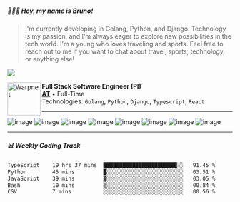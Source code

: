 ##### 👨🏽‍💻 Hey, my name is <strong>Bruno!</strong>

> I'm currently developing in Golang, Python, and Django. Technology is my passion, and I'm always eager to explore new possibilities in the tech world. I'm a young who loves traveling and sports. Feel free to reach out to me if you want to chat about travel, sports, technology, or anything else!


<a href="https://www.linkedin.com/in/brunoarrudadev" alt="LinkedIn"><img src="https://img.shields.io/static/v1?label=LinkedIn&message=@brunoarrudadev&color=0077B5&style=for-the-badge&logo=linkedin&logoColor=white"></a>

[<img align="left" height="74px" width="74px" alt="Warpnet" src="https://media.licdn.com/dms/image/C4D0BAQENS0fXRnU0OQ/company-logo_200_200/0/1679929005693/group_at_logo?e=2147483647&v=beta&t=1-8ZOaTY1TqbIarGByn3xQ6YRDCYl_oP8P5M0FbXpHc"/>](https://www.atgroup.com.br/)

**Full Stack Software Engineer (Pl)** \
[**AT**](https://www.atgroup.com.br/) • Full-Time \
Technologies: `Golang`, `Python`, `Django`, `Typescript`, `React`

<hr>

![image](https://img.shields.io/badge/Go-00ADD8?style=for-the-badge&logo=go&logoColor=white)
![image](https://img.shields.io/badge/Django-092E20?style=for-the-badge&logo=django&logoColor=white)
![image](https://img.shields.io/badge/Python-14354C?style=for-the-badge&logo=python&logoColor=white)
![image](https://img.shields.io/badge/TypeScript-007ACC?style=for-the-badge&logo=typescript&logoColor=white)
![image](https://img.shields.io/badge/-C++-blue?style=for-the-badge&logo=cplusplus&logoColor=white)
![image](https://img.shields.io/badge/Docker-2496ED?style=for-the-badge&logo=docker&logoColor=white)
![image](https://img.shields.io/badge/PostgreSQL-316192?style=for-the-badge&logo=postgresql&logoColor=white)
![image](https://img.shields.io/badge/MongoDB-4EA94B?style=for-the-badge&logo=mongodb&logoColor=white)

<hr>

##### 📊 Weekly Coding Track #####
<!--START_SECTION:waka-->

```txt
TypeScript    19 hrs 37 mins  ███████████████████████░░   91.45 %
Python        45 mins         █░░░░░░░░░░░░░░░░░░░░░░░░   03.51 %
JavaScript    39 mins         ▓░░░░░░░░░░░░░░░░░░░░░░░░   03.05 %
Bash          10 mins         ▒░░░░░░░░░░░░░░░░░░░░░░░░   00.84 %
CSV           7 mins          ░░░░░░░░░░░░░░░░░░░░░░░░░   00.56 %
```

<!--END_SECTION:waka-->
